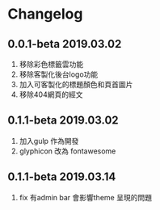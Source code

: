 # Changelog


## 0.0.1-beta  2019.03.02
1. 移除彩色標籤雲功能
2. 移除客製化後台logo功能
3. 加入可客製化的標題顏色和頁首圖片
4. 移除404網頁的經文

## 0.1.1-beta 2019.03.02
1. 加入gulp 作為開發
2. glyphicon 改為 fontawesome

## 0.1.1-beta 2019.03.14
1. fix 有admin bar 會影響theme 呈現的問題

